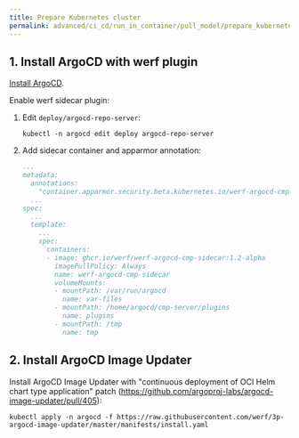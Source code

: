 ```yaml
---
title: Prepare Kubernetes cluster
permalink: advanced/ci_cd/run_in_container/pull_model/prepare_kubernetes_cluster.html
---
```


## 1. Install ArgoCD with werf plugin

[Install ArgoCD](https://argo-cd.readthedocs.io/en/stable/getting_started/#1-install-argo-cd).

Enable werf sidecar plugin:

1. Edit `deploy/argocd-repo-server`:
    ```shell
    kubectl -n argocd edit deploy argocd-repo-server
    ```
2. Add sidecar container and apparmor annotation:
    ```yaml
    ...
    metadata:
      annotations:
        "container.apparmor.security.beta.kubernetes.io/werf-argocd-cmp-sidecar": "unconfined"
      ...
    spec:
      ...
      template:
        ...
        spec:
          containers:
          - image: ghcr.io/werf/werf-argocd-cmp-sidecar:1.2-alpha
            imagePullPolicy: Always
            name: werf-argocd-cmp-sidecar
            volumeMounts:
            - mountPath: /var/run/argocd
              name: var-files
            - mountPath: /home/argocd/cmp-server/plugins
              name: plugins
            - mountPath: /tmp
              name: tmp
    ```

## 2. Install ArgoCD Image Updater 

Install ArgoCD Image Updater with "continuous deployment of OCI Helm chart type application" patch (https://github.com/argoproj-labs/argocd-image-updater/pull/405):

```shell
kubectl apply -n argocd -f https://raw.githubusercontent.com/werf/3p-argocd-image-updater/master/manifests/install.yaml
```
